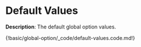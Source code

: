# Default Values

__Description__: The default global option values.

{!basic/global-option/_code/default-values.code.md!}

<div class="cf"></div>
<div class="end"></div>

